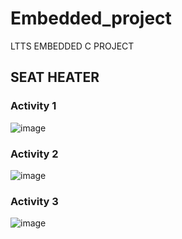 # Embedded_project
LTTS EMBEDDED C PROJECT

## SEAT HEATER

### Activity 1
![image](https://user-images.githubusercontent.com/62830313/127742809-ccd8e203-a98b-463e-878a-707ef1dd9869.png)

### Activity 2

![image](https://user-images.githubusercontent.com/62830313/127743004-4e412f0f-f462-4f22-ae13-54f3e9a92b43.png)

### Activity 3

![image](https://user-images.githubusercontent.com/80807460/116397080-c36e6800-a843-11eb-9dfd-859f93b1dd28.png)
